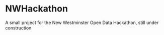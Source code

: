 # NWHackathon
A small project for the New Westminster Open Data Hackathon, still under construction

